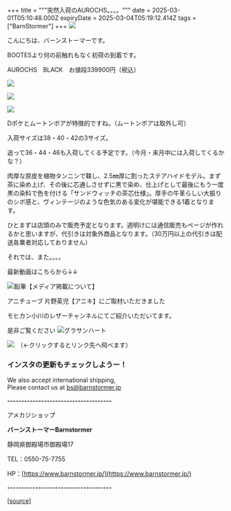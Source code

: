 +++
title = """突然入荷のAUROCHS。。。。"""
date = 2025-03-01T05:10:48.000Z
expiryDate = 2025-03-04T05:19:12.414Z
tags = ["BarnStormer"]
+++
[![](https://stat.ameba.jp/user_images/20231023/16/barnstormer-go/b2/03/p/o0420015015354743273.png)](https://ameblo.jp/barnstormer-go/entry-12825670498.html)

こんにちは、バーンストーマーです。

BOOTESより何の前触れもなく初荷の到着です。

AUROCHS　BLACK　お値段339900円（税込）

[![](https://stat.ameba.jp/user_images/20250301/13/barnstormer-go/ea/62/j/o0587070015549615603.jpg)](https://stat.ameba.jp/user_images/20250301/13/barnstormer-go/ea/62/j/o0587070015549615603.jpg)

[![](https://stat.ameba.jp/user_images/20250301/13/barnstormer-go/18/a9/j/o0466070015549615623.jpg)](https://stat.ameba.jp/user_images/20250301/13/barnstormer-go/18/a9/j/o0466070015549615623.jpg)

[![](https://stat.ameba.jp/user_images/20250301/13/barnstormer-go/dc/33/j/o0466070015549615624.jpg)](https://stat.ameba.jp/user_images/20250301/13/barnstormer-go/dc/33/j/o0466070015549615624.jpg)

Dポケとムートンボアが特徴的ですね。（ムートンボアは取外し可）

入荷サイズは38・40・42の3サイズ。

追って36・44・46も入荷してくる予定です。（今月・来月中には入荷してくるかな？）

肉厚な原皮を植物タンニンで鞣し、2.5㎜厚に割ったステアハイドモデル。まず茶に染め上げ、その後に芯通しさせずに黒で染め、仕上げとして最後にもう一度黒の染料で色を付ける「サンドウィッチの茶芯仕様」。厚手の牛革らしい大振りのシボ感と、ヴィンテージのような色気のある変化が堪能できる1着となります。

ひとまずは店頭のみで販売予定となります。週明けには通信販売もページが作れるかと思いますが、代引きは対象外商品となります。（30万円以上の代引きは配送各業者対応しておりません）

それでは、また。。。。

最新動画はこちらから↓↓

![鉛筆](https://stat100.ameba.jp/blog/ucs/img/char/char3/519.png)【メディア掲載について】

アニチューブ 片野英児【アニキ】にご取材いただきました

モヒカン小川のレザーチャンネルにてご紹介いただいてます。

是非ご覧ください ![グラサンハート](https://stat100.ameba.jp/blog/ucs/img/char/char3/148.png)

[![](https://stat.ameba.jp/user_images/20230412/16/barnstormer-go/6a/23/p/o0108010815269242493.png)](https://www.instagram.com/barnstormer_daily/)　（←クリックするとリンク先へ飛べます）

### インスタの更新もチェックしようー！

We also accept international shipping,  
Please contact us at bs@barnstormer.jp

**\-------------------------------------**

アメカジショップ

**バーンストーマーBarnstormer**

静岡県御殿場市御殿場17

TEL：0550-75-7755

HP：[https://www.barnstormer.jp/](https://www.barnstormer.jp/)

**\-------------------------------------**

[[source]](https://ameblo.jp/barnstormer-go/entry-12888257553.html)
